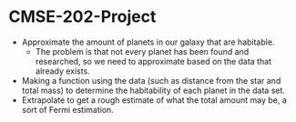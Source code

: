 # CMSE-202-Project


- Approximate the amount of planets in our galaxy that are habitable. 
    - The problem is that not every planet has been found and researched, so we need to approximate based on the data that already exists.
- Making a function using the data (such as distance from the star and total mass) to determine the habitability of each planet in the data set.
-  Extrapolate to get a rough estimate of what the total amount may be, a sort of Fermi estimation.


```python

```

